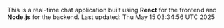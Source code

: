 This is a real-time chat application built using **React** for the frontend and **Node.js** for the backend.
Last updated: Thu May 15 03:34:56 UTC 2025
